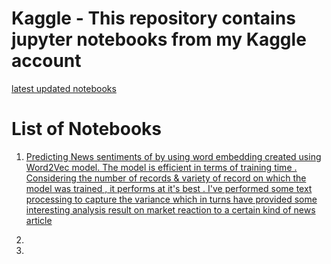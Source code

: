 # Kaggle - This repository contains jupyter notebooks from my Kaggle account
[latest updated notebooks](https://www.kaggle.com/tsr564)
# List of Notebooks 
1. [Predicting News sentiments of by using word embedding created using Word2Vec model. The model is efficient in terms of training 
   time . Considering the number of records & variety of record on which the model was trained , it performs at it's best .
   I've performed some text processing to capture the variance which in turns have provided some interesting analysis result on 
   market reaction to a certain kind of news article ](https://www.kaggle.com/code/tsr564/news-sentiment-analysis-word2vec)
    
2. 

3. 
